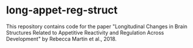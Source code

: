 # long-appet-reg-struct
This repository contains code for the paper "Longitudinal Changes in Brain Structures Related to Appetitive Reactivity and Regulation Across Development" by Rebecca Martin et al., 2018.
